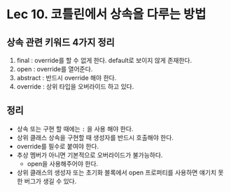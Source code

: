 # Lec 10. 코틀린에서 상속을 다루는 방법

## 상속 관련 키워드 4가지 정리

1. final : override를 할 수 없게 한다. default로 보이지 않게 존재한다.
2. open : override를 열어준다.
3. abstract : 반드시 override 해야 한다.
4. override : 상위 타입을 오버라이드 하고 있다.


## 정리
- 상속 또는 구현 할 때에는 `:` 을 사용 해야 한다.
- 상위 클래스 상속을 구현할 때 생성자를 반드시 호출해야 한다.
- override를 필수로 붙여야 한다.
- 추상 멤버가 아니면 기본적으로 오버라이드가 불가능하다.
  - open을 사용해주어야 한다.
- 상위 클래스의 생성자 또는 초기화 블록에서 open 프로퍼티를 사용하면 얘기치 못한 버그가 생길 수 있다.
